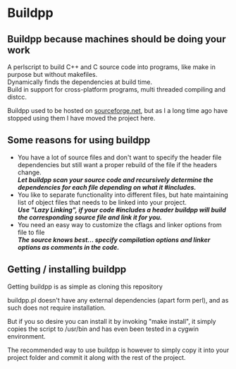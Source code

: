 # Buildpp

## Buildpp because machines should be doing your work
A perlscript to build C++ and C source code into programs, like make in purpose but without makefiles.  
Dynamically finds the dependencies at build time.  
Build in support for cross-platform programs, multi threaded compiling and distcc.

Buildpp used to be hosted on [sourceforge.net](https://sourceforge.net/projects/buildpp/),
but as I a long time ago have stopped using them I have moved the project here.

## Some reasons for using buildpp
* You have a lot of source files and don't want to specify the header file dependencies but still want a proper rebuild of the file if the headers change.  
***Let buildpp scan your source code and recursively determine the dependencies for each file depending on what it #includes.***
* You like to separate functionality into different files, but hate maintaining list of object files that needs to be linked into your project.  
***Use "Lazy Linking", if your code #includes a header buildpp will build the corresponding source file and link it for you.***
* You need an easy way to customize the cflags and linker options from file to file  
***The source knows best... specify compilation options and linker options as comments in the code.***

## Getting / installing buildpp
Getting buildpp is as simple as cloning this repository

buildpp.pl doesn't have any external dependencies (apart form perl), and as such does not require installation.

But if you so desire you can install it by invoking "make install", it simply copies the script to /usr/bin and has even been tested in a cygwin environment.

The recommended way to use buildpp is however to simply copy it into your project folder and commit it along with the rest of the project.
